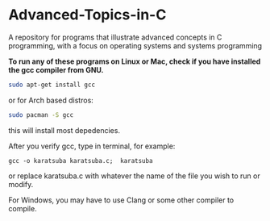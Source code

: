 # Advanced-Topics-in-C
A repository for programs that illustrate advanced concepts in C programming, with a focus on operating  systems and systems programming


**To run any of these programs on Linux or Mac, check if you have installed the gcc compiler from GNU.**
```bash
sudo apt-get install gcc
``` 
or for Arch based distros:

```bash
sudo pacman -S gcc
```
this will install most depedencies.

 After you verify gcc, type in terminal, for example:

``` 
gcc -o karatsuba karatsuba.c;  karatsuba 
```
or replace karatsuba.c with whatever the name of the file you wish to run or modify.

For Windows, you may have to use Clang or some other compiler to compile. 
